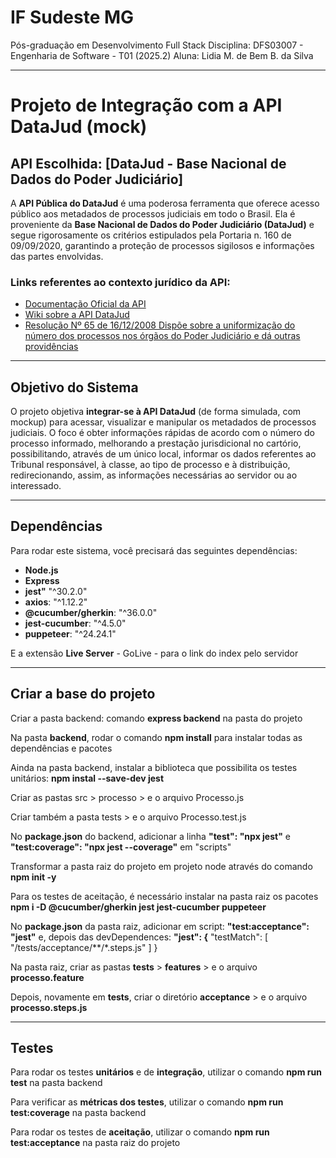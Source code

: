 # IF Sudeste MG
Pós-graduação em Desenvolvimento Full Stack
Disciplina: DFS03007 - Engenharia de Software - T01 (2025.2)
Aluna: Lidia M. de Bem B. da Silva

---

# Projeto de Integração com a API DataJud (mock)

## API Escolhida: [DataJud - Base Nacional de Dados do Poder Judiciário]

A **API Pública do DataJud** é uma poderosa ferramenta que oferece acesso público aos metadados de processos judiciais em todo o Brasil. Ela é proveniente da **Base Nacional de Dados do Poder Judiciário (DataJud)** e segue rigorosamente os critérios estipulados pela Portaria n. 160 de 09/09/2020, garantindo a proteção de processos sigilosos e informações das partes envolvidas.

### Links referentes ao contexto jurídico da API:
- [Documentação Oficial da API](https://www.cnj.jus.br/sistemas/datajud/api-publica/)
- [Wiki sobre a API DataJud](https://datajud-wiki.cnj.jus.br/api-publica/)
- [Resolução Nº 65 de 16/12/2008 Dispõe sobre a uniformização do número dos processos nos órgãos do Poder Judiciário e dá outras providências](https://atos.cnj.jus.br/atos/detalhar/atos-normativos?documento=119)

---


## Objetivo do Sistema

O projeto objetiva **integrar-se à API DataJud** (de forma simulada, com mockup) para acessar, visualizar e manipular os metadados de processos judiciais. O foco é obter informações rápidas de acordo com o número do processo informado, melhorando a prestação jurisdicional no cartório, possibilitando, através de um único local, informar os dados referentes ao Tribunal responsável, à classe, ao tipo de processo e à distribuição, redirecionando, assim, as informações necessárias ao servidor ou ao interessado.

---

## Dependências

Para rodar este sistema, você precisará das seguintes dependências:

- **Node.js** 
- **Express**
- **jest"** "^30.2.0"
- **axios**: "^1.12.2"
- **@cucumber/gherkin**: "^36.0.0"
- **jest-cucumber**: "^4.5.0"
- **puppeteer**: "^24.24.1"

E a extensão **Live Server** - GoLive - para o link do index pelo servidor


---

## Criar a base do projeto

Criar a pasta backend: comando **express backend** na pasta do projeto

Na pasta **backend**, rodar o comando **npm install** para instalar todas as dependências e pacotes

Ainda na pasta backend, instalar a biblioteca que possibilita os testes unitários: **npm instal --save-dev jest**

Criar as pastas src > processo > e o arquivo Processo.js

Criar também a pasta tests > e o arquivo Processo.test.js

No **package.json** do backend, adicionar a linha  **"test": "npx jest"** e **"test:coverage": "npx jest --coverage"** em "scripts"

Transformar a pasta raiz do projeto em projeto node através do comando **npm init -y**

Para os testes de aceitação, é necessário instalar na pasta raiz os pacotes **npm i -D @cucumber/gherkin jest jest-cucumber puppeteer**

No **package.json** da pasta raiz, adicionar em script: **"test:acceptance": "jest"** e, depois das devDependences:
**"jest": {**
    "testMatch": [
      "<rootDir>/tests/acceptance/**/*.steps.js"
    ]
}

Na pasta raiz, criar as pastas **tests** > **features** > e o arquivo **processo.feature**

Depois, novamente em **tests**, criar o diretório **acceptance** > e o arquivo **processo.steps.js**

---

## Testes

Para rodar os testes **unitários** e de **integração**, utilizar o comando **npm run test** na pasta backend

Para verificar as **métricas dos testes**, utilizar o comando **npm run test:coverage** na pasta backend

Para rodar os testes de **aceitação**, utilizar o comando **npm run test:acceptance** na pasta raiz do projeto
